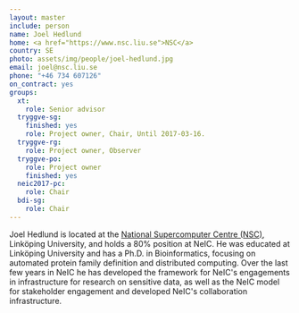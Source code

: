 ```yaml
---
layout: master
include: person
name: Joel Hedlund
home: <a href="https://www.nsc.liu.se">NSC</a>
country: SE
photo: assets/img/people/joel-hedlund.jpg
email: joel@nsc.liu.se
phone: "+46 734 607126"
on_contract: yes
groups:
  xt:
    role: Senior advisor
  tryggve-sg:
    finished: yes
    role: Project owner, Chair, Until 2017-03-16.
  tryggve-rg:
    role: Project owner, Observer
  tryggve-po:
    role: Project owner
    finished: yes
  neic2017-pc:
    role: Chair
  bdi-sg:
    role: Chair
---
```


Joel Hedlund is located at the  [National Supercomputer Centre
(NSC)](http://www.nsc.liu.se), Linköping University, and holds a 80% position at
NeIC. He was educated at Linköping University and has a Ph.D. in Bioinformatics,
focusing on automated protein family definition and distributed computing. Over
the last few years in NeIC he has developed the framework for NeIC's engagements
in infrastructure for research on sensitive data, as well as the NeIC model for
stakeholder engagement and developed NeIC's collaboration infrastructure.
